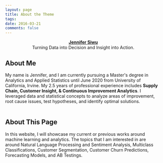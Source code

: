 ```yaml
---
layout: page
title: About the Theme
tags: 
date: 2016-03-21
comments: false
---
```

    
<center><a href="https://jsiwu94.github.io"><b>Jennifer Siwu</b><br>
    </a>Turning Data into Decision and Insight into Action.</center>

## About Me

My name is Jennifer, and I am currently pursuing a Master's degree in Analytics and Applied Statistics until June 2020 from University of California, Irvine. My 2.5 years of professional experience includes **Supply Chain, Customer Insight, & Continuous Improvement Analytics**.
I leveraged data and statistical concepts to analyze areas of improvement, root cause issues, test hypotheses, and identify optimal solutions.
<br>
<br>

## About This Page

In this website, I will showcase my current or previous works around machine learning and analytics. 
The topics that I am interested in are around Natural Language Processing and Sentiment Analysis, Multiclass Classifications, Customer Segmentation, Customer Churn Predictions, Forecasting Models, and AB Testings.


